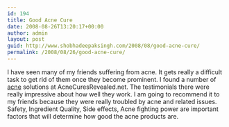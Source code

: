 ```yaml
---
id: 194
title: Good Acne Cure
date: 2008-08-26T13:20:17+00:00
author: admin
layout: post
guid: http://www.shobhadeepaksingh.com/2008/08/good-acne-cure/
permalink: /2008/08/26/good-acne-cure/
---
```

I have seen many of my friends suffering from acne. It gets really a difficult task to get rid of them once they become prominent. I found a number of [acne](http://www.acnecuresrevealed.net/) solutions at AcneCuresRevealed.net. The testimonials there were really impressive about how well they work. I am going to recommend it to my friends because they were really troubled by acne and related issues. Safety, Ingredient Quality, Side effects, Acne fighting power are important factors that will determine how good the acne products are.
